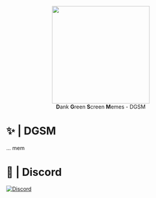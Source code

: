 <p align="center">
  <img width="260" src="https://cdn.tolfix.com/images/TX-Small.png">
  <br/>
  <strong>D</strong>ank <strong>G</strong>reen <strong>S</strong>creen <strong>M</strong>emes - DGSM
</p>

# ✨ | DGSM
... mem

# 🔮 | Discord
[![Discord](https://discord.com/api/guilds/833438897484595230/widget.png?style=banner4)](https://discord.tolfix.com/)
